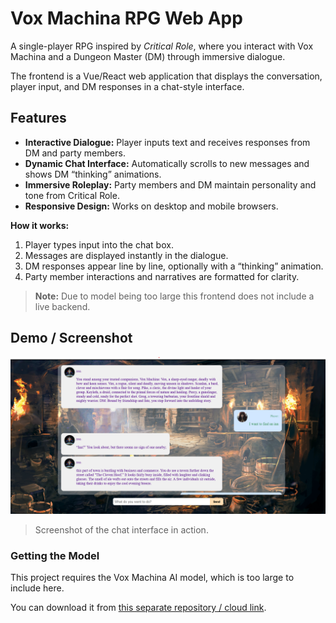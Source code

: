 # Vox Machina RPG Web App

A single-player RPG inspired by *Critical Role*, where you interact with Vox Machina and a Dungeon Master (DM) through immersive dialogue.

The frontend is a Vue/React web application that displays the conversation, player input, and DM responses in a chat-style interface.

## Features

- **Interactive Dialogue:** Player inputs text and receives responses from DM and party members.
- **Dynamic Chat Interface:** Automatically scrolls to new messages and shows DM “thinking” animations.
- **Immersive Roleplay:** Party members and DM maintain personality and tone from Critical Role.
- **Responsive Design:** Works on desktop and mobile browsers.

**How it works:**

1. Player types input into the chat box.
2. Messages are displayed instantly in the dialogue.
3. DM responses appear line by line, optionally with a “thinking” animation.
4. Party member interactions and narratives are formatted for clarity.

> **Note:** Due to model being too large this frontend does not include a live backend.

## Demo / Screenshot
![Screenshot of Vox Machina RPG](https://github.com/BoredCosmonaut/Vox-Machina-RPG-Web-App/blob/main/public/Ekran%20g%C3%B6r%C3%BCnt%C3%BCs%C3%BC%202025-08-20%20182114.png)

> Screenshot of the chat interface in action.

### Getting the Model

This project requires the Vox Machina AI model, which is too large to include here.  

You can download it from [this separate repository / cloud link](https://example.com/model-download).

